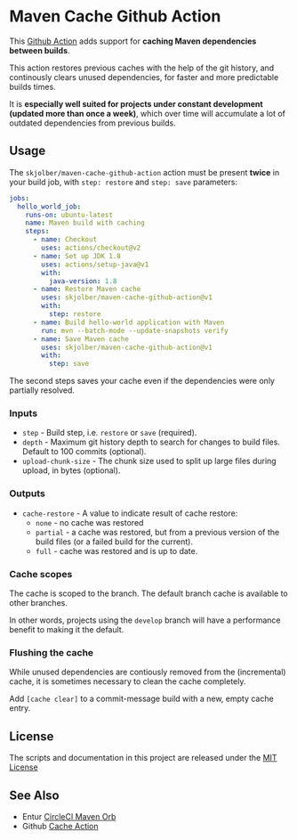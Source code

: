 # Maven Cache Github Action
This [Github Action](https://docs.github.com/en/actions) adds support for __caching Maven dependencies between builds__.

This action restores previous caches with the help of the git history, and continously clears unused dependencies, for faster and more predictable builds times.

It is __especially well suited for projects under constant development (updated more than once a week)__, which over time will accumulate a lot of outdated dependencies from previous builds. 

## Usage
The `skjolber/maven-cache-github-action` action must be present __twice__ in your build job, with `step: restore` and `step: save` parameters:

```yaml
jobs:
  hello_world_job:
    runs-on: ubuntu-latest
    name: Maven build with caching
    steps:
      - name: Checkout
        uses: actions/checkout@v2
      - name: Set up JDK 1.8
        uses: actions/setup-java@v1
        with:
          java-version: 1.8
      - name: Restore Maven cache
        uses: skjolber/maven-cache-github-action@v1
        with:
          step: restore
      - name: Build hello-world application with Maven
        run: mvn --batch-mode --update-snapshots verify
      - name: Save Maven cache
        uses: skjolber/maven-cache-github-action@v1
        with:
          step: save
```

The second steps saves your cache even if the dependencies were only partially resolved. 

### Inputs

* `step` - Build step, i.e. `restore` or `save` (required).
* `depth` - Maximum git history depth to search for changes to build files. Default to 100 commits (optional).
* `upload-chunk-size` - The chunk size used to split up large files during upload, in bytes (optional).

### Outputs

* `cache-restore` - A value to indicate result of cache restore:
	* `none`  - no cache was restored
	* `partial` - a cache was restored, but from a previous version of the build files (or a failed build for the current).
	* `full` - cache was restored and is up to date.

### Cache scopes
The cache is scoped to the branch. The default branch cache is available to other branches.

In other words, projects using the `develop` branch will have a performance benefit to making it the default.

### Flushing the cache
While unused dependencies are contiously removed from the (incremental) cache, it is sometimes necessary to clean the cache completely.

Add `[cache clear]` to a commit-message build with a new, empty cache entry.

## License
The scripts and documentation in this project are released under the [MIT License](LICENSE)

## See Also
 * Entur [CircleCI Maven Orb](https://github.com/entur/maven-orb)
 * Github [Cache Action](https://github.com/actions/cache)
